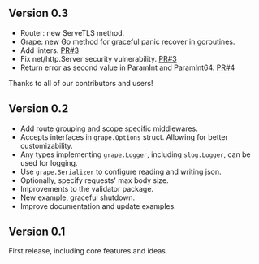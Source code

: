 ## Version 0.3

- Router: new ServeTLS method.
- Grape: new Go method for graceful panic recover in goroutines.
- Add linters. [PR#3](https://github.com/hossein1376/grape/pull/3)
- Fix net/http.Server security vulnerability. [PR#3](https://github.com/hossein1376/grape/pull/3)
- Return error as second value in ParamInt and ParamInt64. [PR#4](https://github.com/hossein1376/grape/pull/4)

Thanks to all of our contributors and users!

## Version 0.2

- Add route grouping and scope specific middlewares.
- Accepts interfaces in `grape.Options` struct. Allowing for better customizability.
- Any types implementing `grape.Logger`, including `slog.Logger`, can be used for logging.
- Use `grape.Serializer` to configure reading and writing json.
- Optionally, specify requests' max body size.
- Improvements to the validator package.
- New example, graceful shutdown.
- Improve documentation and update examples.

## Version 0.1

First release, including core features and ideas.
